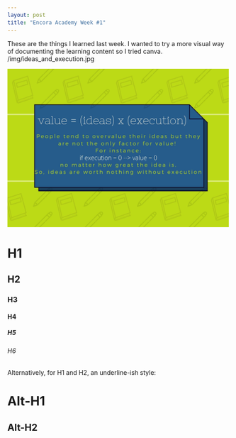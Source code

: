 ```yaml
---
layout: post
title: "Encora Academy Week #1"
---
```

These are the things I learned last week. 
I wanted to try a more visual way of documenting the learning content so I tried canva.
/img/ideas_and_execution.jpg

<img src="/img/ideas_and_execution.jpg" width="500" height="357">

# H1
## H2
### H3
#### H4
##### H5
###### H6

Alternatively, for H1 and H2, an underline-ish style:

Alt-H1
======

Alt-H2
------
